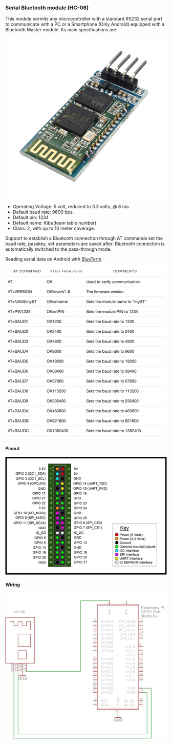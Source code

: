 ### Serial Bluetooth module (HC-06)

This module permits any microcontroller with a standard RS232 serial port to communicate with a PC or a Smartphone (Only Android) equipped with a Bluetooth Master module. Its main specifications are:

![alt text](img/blue2.jpg)

* Operating Voltage: 5 volt, reduced to 3.3 volts, @ 8 ma.
* Default baud rate: 9600 bps.
* Default pin: 1234
* Default name: Kibu(team table number)
* Class: 2, with up to 10 meter coverage.

Support to establish a Bluetooth connection through AT commands set the baud rate, passkey, set parameters are saved after. Bluetooth connection is automatically switched to the pass-through mode.

Reading serial data on Android with [BlueTerm](https://play.google.com/store/apps/details?id=es.pymasde.blueterm)

![alt text](img/blue1.png)

#### Pinout

![alt text](img/pir2.jpg)

#### Wiring

![alt text](img/blue.png)

